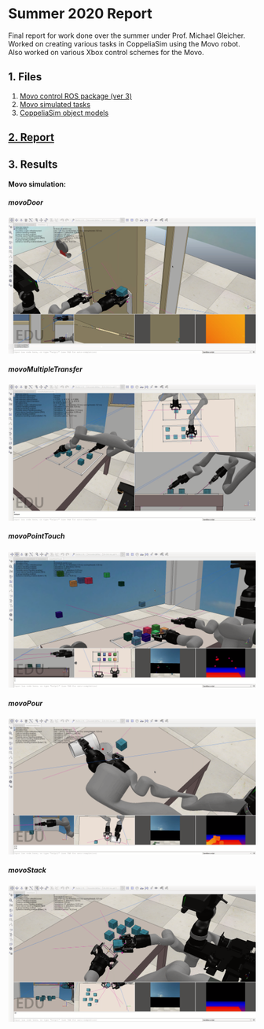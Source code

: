 # Summer 2020 Report

Final report for work done over the summer under Prof. Michael Gleicher.
Worked on creating various tasks in CoppeliaSim using the Movo robot. Also worked on various Xbox control schemes for the Movo.

## 1. Files
1. [Movo control ROS package (ver 3)](https://github.com/joshuawisc/movo-control-3)
2. [Movo simulated tasks]()
3. [CoppeliaSim object models]()

## [2. Report](Report.md)

## 3. Results

#### Movo simulation:

##### movoDoor
![door](./images/sim-door.png)

##### movoMultipleTransfer
![blocks](./images/sim-blocks.png)

##### movoPointTouch
![point](./images/sim-point.png)

##### movoPour
![pour](./images/sim-pour.png)

##### movoStack
![stack](./images/sim-stack.png)
